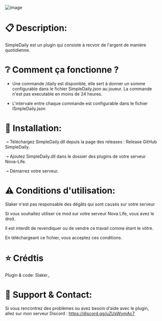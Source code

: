 ![image](https://github.com/user-attachments/assets/2d1013aa-4df4-4d58-b6fc-fad252dc9517)

# 📋 Description:
SimpleDaily est un plugin qui consiste à recvoir de l'argent de manière quotidienne.

# ❔ Comment ça fonctionne ?

- Une commande /daily est disponible, elle sert à donner un somme configurable dans le fichier SimpleDaily.json au joueur. La commande n'est pas executable en moins de 24 heures.

- L'intervale entre chaque commande est configurable dans le fichier ISmpleDaily.json

# 📁 Installation:
➝ Téléchargez SimpleDaily.dll depuis la page des releases : Release GitHub SimpleDaily.

➝ Ajoutez SimpleDaily.dll dans le dossier des plugins de votre serveur Nova-Life.

➝ Démarrez votre serveur.

# ⚠ Conditions d'utilisation:
Slaker n'est pas responsable des dégâts qui sont causés sur votre serveur

Si vous souhaitez utiliser ce mod sur votre serveur Nova Life, vous avez le droit.

Il est interdit de revendiquer ou de vendre ce travail comme étant le vôtre.

En téléchargeant ce fichier, vous acceptez ces conditions.

# ⭐ Crédtis
Plugin & code: Slaker_

# 🔌 Support & Contact:
Si vous rencontrez des problèmes ou avez besoin d'aide avec le plugin, allez sur mon serveur Discord : https://discord.gg/uZUsWymAc7
